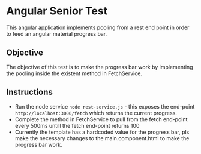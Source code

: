 # Angular Senior Test

This angular application implements pooling from a rest end point in order to feed an angular material progress bar.

## Objective

The objective of this test is to make the progress bar work by implementing the pooling inside the existent method in FetchService.


## Instructions

- Run the node service `node rest-service.js` - this exposes the end-point `http://localhost:3000/fetch` which returns the current progress.
- Complete the method in FetchService to pull from the fetch end-point every 500ms untill the fetch end-point returns 100
- Currently the template has a hardcoded value for the progress bar, pls make the necessary changes to the main.component.html to make the progress bar work.

